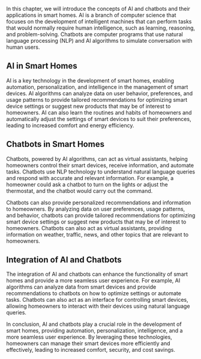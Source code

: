 
In this chapter, we will introduce the concepts of AI and chatbots and their applications in smart homes. AI is a branch of computer science that focuses on the development of intelligent machines that can perform tasks that would normally require human intelligence, such as learning, reasoning, and problem-solving. Chatbots are computer programs that use natural language processing (NLP) and AI algorithms to simulate conversation with human users.

AI in Smart Homes
-----------------

AI is a key technology in the development of smart homes, enabling automation, personalization, and intelligence in the management of smart devices. AI algorithms can analyze data on user behavior, preferences, and usage patterns to provide tailored recommendations for optimizing smart device settings or suggest new products that may be of interest to homeowners. AI can also learn the routines and habits of homeowners and automatically adjust the settings of smart devices to suit their preferences, leading to increased comfort and energy efficiency.

Chatbots in Smart Homes
-----------------------

Chatbots, powered by AI algorithms, can act as virtual assistants, helping homeowners control their smart devices, receive information, and automate tasks. Chatbots use NLP technology to understand natural language queries and respond with accurate and relevant information. For example, a homeowner could ask a chatbot to turn on the lights or adjust the thermostat, and the chatbot would carry out the command.

Chatbots can also provide personalized recommendations and information to homeowners. By analyzing data on user preferences, usage patterns, and behavior, chatbots can provide tailored recommendations for optimizing smart device settings or suggest new products that may be of interest to homeowners. Chatbots can also act as virtual assistants, providing information on weather, traffic, news, and other topics that are relevant to homeowners.

Integration of AI and Chatbots
------------------------------

The integration of AI and chatbots can enhance the functionality of smart homes and provide a more seamless user experience. For example, AI algorithms can analyze data from smart devices and provide recommendations to chatbots on how to optimize settings or automate tasks. Chatbots can also act as an interface for controlling smart devices, allowing homeowners to interact with their devices using natural language queries.

In conclusion, AI and chatbots play a crucial role in the development of smart homes, providing automation, personalization, intelligence, and a more seamless user experience. By leveraging these technologies, homeowners can manage their smart devices more efficiently and effectively, leading to increased comfort, security, and cost savings.
